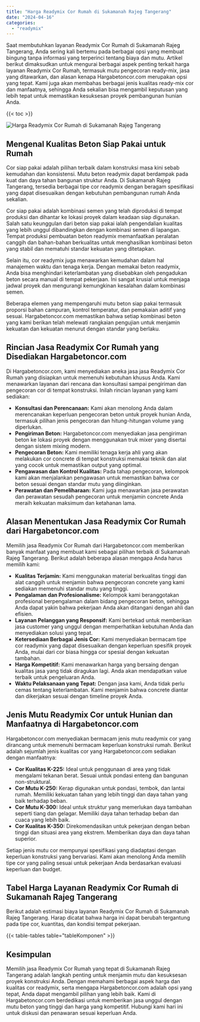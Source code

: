 ```yaml
---
title: "Harga Readymix Cor Rumah di Sukamanah Rajeg Tangerang"
date: "2024-04-16"
categories: 
  - "readymix"
---
```



Saat membutuhkan layanan Readymix Cor Rumah di Sukamanah Rajeg Tangerang, Anda sering kali bertemu pada berbagai opsi yang membuat bingung tanpa informasi yang terperinci tentang biaya dan mutu. Artikel berikut dimaksudkan untuk mengurai berbagai aspek penting terkait harga layanan Readymix Cor Rumah, termasuk mutu pengecoran ready-mix, jasa yang ditawarkan, dan alasan kenapa Hargabetoncor.com merupakan opsi yang tepat. Kami juga akan membahas berbagai jenis kualitas ready-mix cor dan manfaatnya, sehingga Anda sekalian bisa mengambil keputusan yang lebih tepat untuk memastikan kesuksesan proyek pembangunan hunian Anda.

{{< toc >}}

![Harga Readymix Cor Rumah di Sukamanah Rajeg Tangerang](https://hargareadymixid.github.io/hbc/readymix-hbc%20(21).png)

## Mengenal Kualitas Beton Siap Pakai untuk Rumah

Cor siap pakai adalah pilihan terbaik dalam konstruksi masa kini sebab kemudahan dan konsistensi. Mutu beton readymix dapat berdampak pada kuat dan daya tahan bangunan struktur Anda. Di Sukamanah Rajeg Tangerang, tersedia berbagai tipe cor readymix dengan beragam spesifikasi yang dapat disesuaikan dengan kebutuhan pembangunan rumah Anda sekalian.

Cor siap pakai adalah kombinasi semen yang telah diproduksi di tempat produksi dan dihantar ke lokasi proyek dalam keadaan siap digunakan. Salah satu keunggulan dari beton siap pakai ialah pengendalian kualitas yang lebih unggul dibandingkan dengan kombinasi semen di lapangan. Tempat produksi pembuatan beton readymix memanfaatkan peralatan canggih dan bahan-bahan berkualitas untuk menghasilkan kombinasi beton yang stabil dan mematuhi standar kekuatan yang ditetapkan.

Selain itu, cor readymix juga menawarkan kemudahan dalam hal manajemen waktu dan tenaga kerja. Dengan memakai beton readymix, Anda bisa menghindari keterlambatan yang disebabkan oleh pengadukan beton secara manual di tempat pekerjaan. Ini sangat krusial untuk menjaga jadwal proyek dan mengurangi kemungkinan kesalahan dalam kombinasi semen.

Beberapa elemen yang mempengaruhi mutu beton siap pakai termasuk proporsi bahan campuran, kontrol temperatur, dan pemakaian aditif yang sesuai. Hargabetoncor.com memastikan bahwa setiap kombinasi beton yang kami berikan telah melewati rangkaian pengujian untuk menjamin kekuatan dan kekuatan menurut dengan standar yang berlaku.

## Rincian Jasa Readymix Cor Rumah yang Disediakan Hargabetoncor.com

Di Hargabetoncor.com, kami menyediakan aneka jasa jasa Readymix Cor Rumah yang disiapkan untuk memenuhi kebutuhan khusus Anda. Kami menawarkan layanan dari rencana dan konsultasi sampai pengiriman dan pengecoran cor di tempat konstruksi. Inilah rincian layanan yang kami sediakan:

- **Konsultasi dan Perencanaan:** Kami akan menolong Anda dalam merencanakan keperluan pengecoran beton untuk proyek hunian Anda, termasuk pilihan jenis pengecoran dan hitung-hitungan volume yang diperlukan.
- **Pengiriman Beton:** Hargabetoncor.com menyediakan jasa pengiriman beton ke lokasi proyek dengan menggunakan truk mixer yang disertai dengan sistem mixing modern.
- **Pengecoran Beton:** Kami memiliki tenaga kerja ahli yang akan melakukan cor concrete di tempat konstruksi memakai teknik dan alat yang cocok untuk memastikan output yang optimal.
- **Pengawasan dan Kontrol Kualitas:** Pada tahap pengecoran, kelompok kami akan menjalankan pengawasan untuk memastikan bahwa cor beton sesuai dengan standar mutu yang diinginkan.
- **Perawatan dan Pemeliharaan:** Kami juga menawarkan jasa perawatan dan perawatan sesudah pengecoran untuk menjamin concrete Anda meraih kekuatan maksimum dan ketahanan lama.

## Alasan Menentukan Jasa Readymix Cor Rumah dari Hargabetoncor.com

Memilih jasa Readymix Cor Rumah dari Hargabetoncor.com memberikan banyak manfaat yang membuat kami sebagai pilihan terbaik di Sukamanah Rajeg Tangerang. Berikut adalah beberapa alasan mengapa Anda harus memilih kami:

- **Kualitas Terjamin:** Kami menggunakan material berkualitas tinggi dan alat canggih untuk menjamin bahwa pengecoran concrete yang kami sediakan memenuhi standar mutu yang tinggi.
- **Pengalaman dan Profesionalisme:** Kelompok kami beranggotakan profesional berpengalaman dalam bidang pengecoran beton, sehingga Anda dapat yakin bahwa pekerjaan Anda akan ditangani dengan ahli dan efisien.
- **Layanan Pelanggan yang Responsif:** Kami bertekad untuk memberikan jasa customer yang unggul dengan memperhatikan kebutuhan Anda dan menyediakan solusi yang tepat.
- **Ketersediaan Berbagai Jenis Cor:** Kami menyediakan bermacam tipe cor readymix yang dapat disesuaikan dengan keperluan spesifik proyek Anda, mulai dari cor biasa hingga cor spesial dengan kekuatan tambahan.
- **Harga Kompetitif:** Kami menawarkan harga yang bersaing dengan kualitas jasa yang tidak diragukan lagi. Anda akan mendapatkan value terbaik untuk pengeluaran Anda.
- **Waktu Pelaksanaan yang Tepat:** Dengan jasa kami, Anda tidak perlu cemas tentang keterlambatan. Kami menjamin bahwa concrete diantar dan dikerjakan sesuai dengan timeline proyek Anda.

## Jenis Mutu Readymix Cor untuk Hunian dan Manfaatnya di Hargabetoncor.com

Hargabetoncor.com menyediakan bermacam jenis mutu readymix cor yang dirancang untuk memenuhi bermacam keperluan konstruksi rumah. Berikut adalah sejumlah jenis kualitas cor yang Hargabetoncor.com sediakan dengan manfaatnya:

- **Cor Kualitas K-225:** Ideal untuk penggunaan di area yang tidak mengalami tekanan berat. Sesuai untuk pondasi enteng dan bangunan non-struktural.
- **Cor Mutu K-250:** Kerap digunakan untuk pondasi, tembok, dan lantai rumah. Memiliki kekuatan tahan yang lebih tinggi dan daya tahan yang baik terhadap beban.
- **Cor Mutu K-300:** Ideal untuk struktur yang memerlukan daya tambahan seperti tiang dan gelagar. Memiliki daya tahan terhadap beban dan cuaca yang lebih baik.
- **Cor Kualitas K-350:** Direkomendasikan untuk pekerjaan dengan beban tinggi dan situasi area yang ekstrem. Memberikan daya dan daya tahan superior.

Setiap jenis mutu cor mempunyai spesifikasi yang diadaptasi dengan keperluan konstruksi yang bervariasi. Kami akan menolong Anda memilih tipe cor yang paling sesuai untuk pekerjaan Anda berdasarkan evaluasi keperluan dan budget.

## Tabel Harga Layanan Readymix Cor Rumah di Sukamanah Rajeg Tangerang

Berikut adalah estimasi biaya layanan Readymix Cor Rumah di Sukamanah Rajeg Tangerang. Harap dicatat bahwa harga ini dapat berubah tergantung pada tipe cor, kuantitas, dan kondisi tempat pekerjaan.

{{< table-tables table="tableKomponen" >}}

## Kesimpulan

Memilih jasa Readymix Cor Rumah yang tepat di Sukamanah Rajeg Tangerang adalah langkah penting untuk menjamin mutu dan kesuksesan proyek konstruksi Anda. Dengan memahami berbagai aspek harga dan kualitas cor readymix, serta mengapa Hargabetoncor.com adalah opsi yang tepat, Anda dapat mengambil pilihan yang lebih baik. Kami di Hargabetoncor.com berdedikasi untuk memberikan jasa unggul dengan mutu beton yang tinggi dan harga yang kompetitif. Hubungi kami hari ini untuk diskusi dan penawaran sesuai keperluan Anda.
